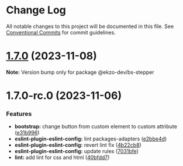 # Change Log

All notable changes to this project will be documented in this file.
See [Conventional Commits](https://conventionalcommits.org) for commit guidelines.

# [1.7.0](https://github.com/ekzo-dev/aurelia-components/compare/@ekzo-dev/bs-stepper@1.7.0-rc.0...@ekzo-dev/bs-stepper@1.7.0) (2023-11-08)

**Note:** Version bump only for package @ekzo-dev/bs-stepper





# 1.7.0-rc.0 (2023-11-06)


### Features

* **bootstrap:** change button from custom element to custom attribute ([e31b996](https://github.com/ekzo-dev/aurelia-components/commit/e31b996f88a5c954a1448006593a7f693e91b6f0))
* **eslint-plugin-eslint-config:** lint packages-adapters ([e2bbe4d](https://github.com/ekzo-dev/aurelia-components/commit/e2bbe4d0d3ff8449191861396e0db743935a5035))
* **eslint-plugin-eslint-config:** revert lint fix ([4b22cb8](https://github.com/ekzo-dev/aurelia-components/commit/4b22cb80c1e38a5e6bc13d05c804941830606823))
* **eslint-plugin-eslint-config:** update rules ([7031bfe](https://github.com/ekzo-dev/aurelia-components/commit/7031bfe1b1c5cab9ab283689b644b7758957e1ff))
* **lint:** add lint for css and html ([40bfdd7](https://github.com/ekzo-dev/aurelia-components/commit/40bfdd7122637e7e32659f1a9db233afb4bf3622))
